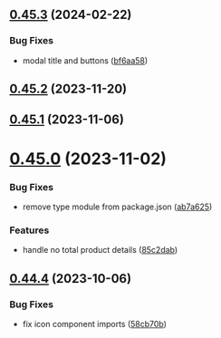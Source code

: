 ## [0.45.3](https://github.com/idbi/components/compare/v0.45.2...v0.45.3) (2024-02-22)


### Bug Fixes

* modal title and buttons ([bf6aa58](https://github.com/idbi/components/commit/bf6aa5827c3ab1f1816d9faa8e5597e75d89542a))



## [0.45.2](https://github.com/idbi/components/compare/v0.45.1...v0.45.2) (2023-11-20)



## [0.45.1](https://github.com/idbi/components/compare/v0.45.0...v0.45.1) (2023-11-06)



# [0.45.0](https://github.com/idbi/components/compare/v0.44.4...v0.45.0) (2023-11-02)


### Bug Fixes

* remove type module from package.json ([ab7a625](https://github.com/idbi/components/commit/ab7a625b280036a94b8072be2d0a8802044f9d65))


### Features

* handle no total product details ([85c2dab](https://github.com/idbi/components/commit/85c2dabcfe955fe90cbb3ad98f48ff2a8c2b9c2b))



## [0.44.4](https://github.com/idbi/components/compare/v0.44.3...v0.44.4) (2023-10-06)


### Bug Fixes

* fix icon component imports ([58cb70b](https://github.com/idbi/components/commit/58cb70b710f180fc8d6e801d29877aed554fd8a2))



